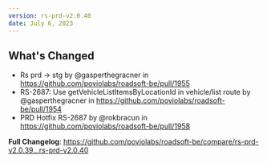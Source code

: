 ```yaml
---
version: rs-prd-v2.0.40
date: July 6, 2023
---
```


## What's Changed
* Rs prd -> stg by @gasperthegracner in https://github.com/poviolabs/roadsoft-be/pull/1955
* RS-2687: Use getVehicleListItemsByLocationId in vehicle/list route by @gasperthegracner in https://github.com/poviolabs/roadsoft-be/pull/1954
* PRD Hotfix RS-2687 by @rokbracun in https://github.com/poviolabs/roadsoft-be/pull/1958


**Full Changelog**: https://github.com/poviolabs/roadsoft-be/compare/rs-prd-v2.0.39...rs-prd-v2.0.40